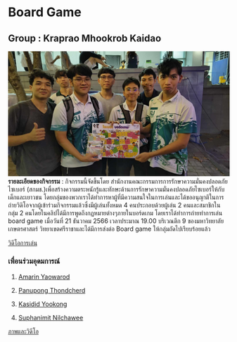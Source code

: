 # Board Game 
## Group : Kraprao Mhookrob Kaidao 
![](img/9a1b9877-6807-453e-9a52-010bc28a392e.jpg)
**รายละเอียดของกิจกรรม** : กิจกรรมนี้จัดขึ้นโดย สำนักงานคณะกรรมการการรักษาความมั่นคงปลอดภัยไซเบอร์ (สกมช.)เพื่อสร้างความตระหนักรู้และทักษะด้านการรักษาความมั่นคงปลอดภัยไซเบอร์ให้กับเด็กและเยาวชน
                     โดยกลุ่มของพวกเราได้ทำการหาผู้ที่มีความสนใจในการเล่นและได้ขออนุญาติในการถ่ายวิดิโอจากผู้เข้าร่วมกิจกรรมแล้วซึ่งมีผู้เล่นทั้งหมด 4 คนประกอบด้วยผู้เล่น 2 คนและสมาชิกในกลุ่ม 2 คนโดยในคลิปได้มีการพูดถึงกฏหมายต่างๆภายในบอร์ดเกม โดยเราได้ทำการถ่ายทำการเล่น board game เมื่อวันที่ 21 ธันวาคม 2566 เวลาประมาณ 19.00 บริเวณตึก 9 ของมหาวิทยาลัยเกษตรศาสตร์ วิทยาเขตศรีราชาและได้มีการส่งต่อ Board game ให้กลุ่มถัดไปเรียบร้อยแล้ว

[วิดีโอการเล่น](https://www.youtube.com/watch?v=UAQ9AiV6jmU)


### เพื่อนร่วมอุดมการณ์

1. [Amarin Yaowarod](https://6530200908.github.io/)

2. [Panupong Thondcherd](https://6530200339.github.io/)

3. [Kasidid Yookong](https://kasidid-y.github.io/)

4. [Suphanimit Nilchawee](https://6530200517.github.io/)

[ภาพและวิดีโอ](https://drive.google.com/drive/folders/1j_I0HOPhD_l8EV1F_v9PA3OFqQt7RYgT)

